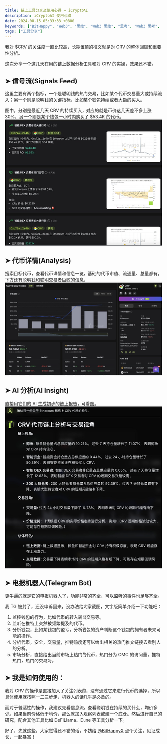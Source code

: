 ```yaml
---
title: 链上工具分享及使用心得 — iCryptoAI
description: iCryptoAI 使用心得
date: 2024-08-15 05:33:33 +0800
keywords: ["BitHappy", "Web3", "思维", "Web3 思维", "思考", "Web3 思考", "深度", "Web3 深度", "资料", "Web3 资料", "知识库", "Web3 知识库", "工具分享", "数据分析", "使用心得", "iCryptoAI"]
tags: ["工具分享"]
---
```

我对 $CRV 的关注度一直比较高，长期置顶的推文就是对 CRV 的整体回顾和重要性分析。

这次分享一个这几天在用的链上数据分析工具和对 CRV 的实操，效果还不错。

## **➤ 信号流(Signals Feed)**

这里主要有两个指标，一个是聪明钱的热门交易，比如某个代币交易量大或持续流入；另一个则是聪明钱的关键指标，比如某个钱包持续或者大额的买入。

图中，分别是最近几天 CRV 的持续买入，对应的就是币价这几天差不多上涨 30%，另一个则是某个钱包一小时内购买了 $53.4K 的代币。
![信号流](signals.jpeg "信号流")

## **➤ 代币详情(Analysis)**

搜索目标代币，查看代币详情和信息一览，基础的代币市值、流通量、总量都有，下方还有聪明钱和聪明交易者巨鲸的信息。
![代币详情](analysis.jpeg)

## **➤ AI 分析(AI Insight)**

直接用它们的 AI 生成初步的链上报告，可看图。
![AI 分析](ai-insight.jpeg)

## **➤ 电报机器人(Telegram Bot)**

更牛逼的就是它的电报机器人了，功能非常的齐全，可以监听的事件也足够齐全。

我 TG 被封了，还没申诉回来，没办法给大家截图，文字版简单介绍一下功能吧：

1. 监控钱包的行为，比如代币的转入转出交易等。
2. 监听在推特上突然被频繁提及的代币。
3. 分析钱包，比如某钱包的盈亏，分析钱包的资产判断这个钱包的拥有者未来可能的操作。
4. 分析代币，安全，交易量，推特热度还可以给出相关的热门推文链接去看别人的分析。
5. 市场分析，直接给出当前市场上热门的代币，热门分为 CMC 的访问量，推特热门，热门的交易对。

## **➤ 我是如何使用的：**

我对 CRV 的操作是直接加入了关注列表的，没有通过它来进行代币的选择，所以具体使用就按照一二三步走，机器人的话几乎是必备的。

而对于普适性的操作，我建议先看信息流，查看聪明钱在持续的买什么，均价多少。如果当前价格低于均价，那么就加入观察列表或建一个底仓。然后进行自己的研究，配合其他工具比如 DeFiLlama、Dune 等工具分析一下。

好了，先就这些，大家觉得还不错的话，不妨给 [@BitHappyX](https://x.com/intent/follow?screen_name=BitHappyX) 点个关注，见证成长，一起暴富！
